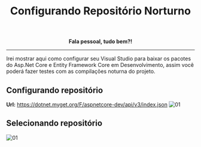 ﻿---
title: "Configurando Repositório Norturno"
comments: true
excerpt_separator: "Ler mais"
categories:
  - Configuração
tags:
  - Configuração
---

<center><strong>Fala pessoal, tudo bem?!</strong></center>
<hr>

Irei mostrar aqui como configurar seu Visual Studio para baixar os pacotes do 
Asp.Net Core e Entity Framework Core em Desenvolvimento, assim você poderá fazer testes com as compilações noturna do projeto.

## Configurando repositório

**Url:** https://dotnet.myget.org/F/aspnetcore-dev/api/v3/index.json
![01]({{site.url}}{{site.baseurl}}/assets/images/configurandolink.gif)


## Selecionando repositório

![01]({{site.url}}{{site.baseurl}}/assets/images/utilizandorepositorio.gif)